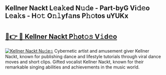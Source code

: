 ## Kellner Nackt L𝚎a𝚔ed N𝚞𝚍e - Part-byG Vi𝚍𝚎o L𝚎a𝚔s - H𝚘𝚝 O𝚗𝚕yf𝚊ns P𝚑𝚘tos uYUKx

# <h2><a href="http://kf3ag5o.oniu.top/?m=Kellner+Nackt">🔗👉 🔴 Kellner Nackt P𝚑ot𝚘𝚜 V𝚒d𝚎o</a></h2>

[![Kellner Nackt Nu𝚍e𝚜](https://i.imgur.com/0qMVB7G.gif)](http://kf3ag5o.oniu.top/?m=Kellner+Nackt)
Cybernetic artist and amusement giver Kellner Nackt, known for publishing dance and lifestyle tutorials through viral dance moves and short clips. Gifted vocalist Kellner Nackt, known for their remarkable singing abilities and achievements in the music world.  
